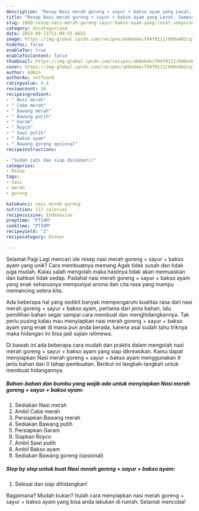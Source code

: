 ```yaml
---
description: "Resep Nasi merah goreng + sayur + bakso ayam yang Lezat, Sempurna"
title: "Resep Nasi merah goreng + sayur + bakso ayam yang Lezat, Sempurna"
slug: 1060-resep-nasi-merah-goreng-sayur-bakso-ayam-yang-lezat-sempurna
category: Uncategorized
date: 2022-09-11T11:09:55.665Z
image: https://img-global.cpcdn.com/recipes/ab0eb4ecf04f0111/680x482cq70/nasi-merah-goreng-sayur-bakso-ayam-foto-resep-utama.jpg
hideToc: false
enableToc: true
enableTocContent: false
thumbnail: https://img-global.cpcdn.com/recipes/ab0eb4ecf04f0111/680x482cq70/nasi-merah-goreng-sayur-bakso-ayam-foto-resep-utama.jpg
cover: https://img-global.cpcdn.com/recipes/ab0eb4ecf04f0111/680x482cq70/nasi-merah-goreng-sayur-bakso-ayam-foto-resep-utama.jpg
author: Admin
authorAv: notfound
ratingvalue: 4.8
reviewcount: 16
recipeingredient:
- " Nasi merah"
- " Cabe merah"
- " Bawang merah"
- " Bawang putih"
- " Garam"
- " Royco"
- " Sawi putih"
- " Bakso ayam"
- " Bawang goreng opsional"
recipeinstructions:

- "Sudah jadi dan siap dinikmati!"
categories:
- Resep
tags:
- nasi
- merah
- goreng

katakunci: nasi merah goreng 
nutrition: 117 calories
recipecuisine: Indonesian
preptime: "PT14M"
cooktime: "PT39M"
recipeyield: "2"
recipecategory: Dinner

---
```



Selamat Pagi Lagi mencari ide resep nasi merah goreng + sayur + bakso ayam yang unik? Cara membuatnya memang Agak tidak susah dan tidak juga mudah. Kalau salah mengolah maka hasilnya tidak akan memuaskan dan bahkan tidak sedap. Padahal nasi merah goreng + sayur + bakso ayam yang enak seharusnya mempunyai aroma dan cita rasa yang mampu memancing selera kita.




Ada beberapa hal yang sedikit banyak mempengaruhi kualitas rasa dari nasi merah goreng + sayur + bakso ayam, pertama dari jenis bahan, lalu pemilihan bahan segar sampai cara membuat dan menghidangkannya. Tak perlu pusing kalau mau menyiapkan nasi merah goreng + sayur + bakso ayam yang enak di mana pun anda berada, karena asal sudah tahu triknya maka hidangan ini bisa jadi sajian istimewa.


Di bawah ini ada beberapa cara mudah dan praktis dalam mengolah nasi merah goreng + sayur + bakso ayam yang siap dikreasikan. Kamu dapat menyiapkan Nasi merah goreng + sayur + bakso ayam menggunakan 9 jenis bahan dan 0 tahap pembuatan. Berikut ini langkah-langkah untuk membuat hidangannya.

<!--inarticleads1-->

##### Bahan-bahan dan bumbu yang wajib ada untuk menyiapkan Nasi merah goreng + sayur + bakso ayam:

1. Sediakan  Nasi merah
1. Ambil  Cabe merah
1. Persiapkan  Bawang merah
1. Sediakan  Bawang putih
1. Persiapkan  Garam
1. Siapkan  Royco
1. Ambil  Sawi putih
1. Ambil  Bakso ayam
1. Sediakan  Bawang goreng (opsional)




<!--inarticleads2-->

##### Step by step untuk buat Nasi merah goreng + sayur + bakso ayam:


1. Selesai dan siap dihidangkan!



Bagaimana? Mudah bukan? Itulah cara menyiapkan nasi merah goreng + sayur + bakso ayam yang bisa anda lakukan di rumah. Selamat mencoba!
